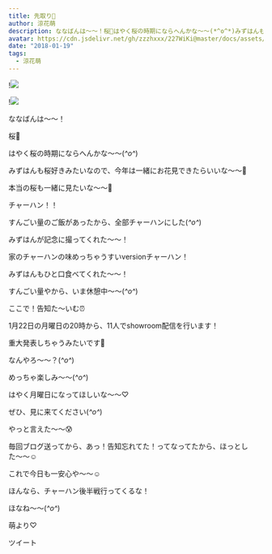 ```yaml
---
title: 先取り🌸
author: 涼花萌
description: ななばんは〜〜！桜🌸はやく桜の時期にならへんかな〜〜(*^o^*)みずはんも桜好きみたいなので、今年は一緒にお花見できたらいいな〜〜🌸本当の桜も一緒に見たいな〜〜🌸...
avatar: https://cdn.jsdelivr.net/gh/zzzhxxx/227WiKi@master/docs/assets/photo/avatar/moe.jpg
date: "2018-01-19"
tags:
  - 涼花萌
---
```


!![](https://cdn.jsdelivr.net/gh/zzzhxxx/227WiKi-image@master/blog-image/moe-2018-01-19_1.jpg)

!![](https://cdn.jsdelivr.net/gh/zzzhxxx/227WiKi-image@master/blog-image/moe-2018-01-19_2.jpg)





ななばんは〜〜！




桜🌸






はやく桜の時期にならへんかな〜〜(*^o^*)


みずはんも桜好きみたいなので、今年は一緒にお花見できたらいいな〜〜🌸


本当の桜も一緒に見たいな〜〜🌸








チャーハン！！





すんごい量のご飯があったから、全部チャーハンにした(*^o^*)



みずはんが記念に撮ってくれた〜〜！



家のチャーハンの味めっちゃうすいversionチャーハン！



みずはんもひと口食べてくれた〜〜！





すんごい量やから、いま休憩中〜〜(*^o^*)












ここで！告知た〜いむ⏰



1月22日の月曜日の20時から、11人でshowroom配信を行います！



重大発表しちゃうみたいです🙊




なんやろ〜〜？(*^o^*)


めっちゃ楽しみ〜〜(*^o^*)


はやく月曜日になってほしいな〜〜♡



ぜひ、見に来てください(*^o^*)







やっと言えた〜〜😰

毎回ブログ送ってから、あっ！告知忘れてた！ってなってたから、ほっとした〜〜☺️





これで今日も一安心や〜〜☺️






ほんなら、チャーハン後半戦行ってくるな！






ほなね〜〜(*^o^*)


萌より♡


ツイート



